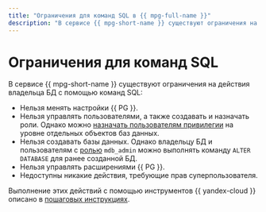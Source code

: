 ```yaml
---
title: "Ограничения для команд SQL в {{ mpg-full-name }}"
description: "В сервисе {{ mpg-short-name }} существуют ограничения на действия владельца БД с помощью команд SQL."
---
```


# Ограничения для команд SQL

В сервисе {{ mpg-short-name }} существуют ограничения на действия владельца БД с помощью команд SQL:

* Нельзя менять настройки {{ PG }}.
* Нельзя управлять пользователями, а также создавать и назначать роли. Однако можно [назначать пользователям привилегии](../operations/grant.md) на уровне отдельных объектов баз данных.
* Нельзя создавать базы данных. Однако владельцу БД и пользователям с [ролью](roles.md) `mdb_admin` можно выполнять команду `ALTER DATABASE` для ранее созданной БД.
* Нельзя управлять расширениями {{ PG }}.
* Недоступны никакие действия, требующие прав суперпользователя.

Выполнение этих действий с помощью инструментов {{ yandex-cloud }} описано в [пошаговых инструкциях](../operations/index.md).
